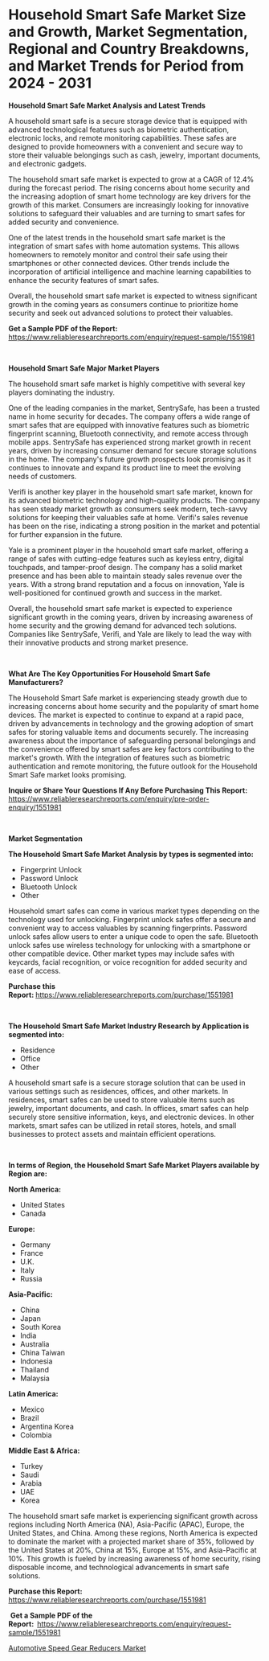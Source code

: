 <p><h1>Household Smart Safe Market Size and Growth, Market Segmentation, Regional and Country Breakdowns, and Market Trends for Period from 2024 -  2031</h1></p><p><strong>Household Smart Safe Market Analysis and Latest Trends</strong></p>
<p><p>A household smart safe is a secure storage device that is equipped with advanced technological features such as biometric authentication, electronic locks, and remote monitoring capabilities. These safes are designed to provide homeowners with a convenient and secure way to store their valuable belongings such as cash, jewelry, important documents, and electronic gadgets.</p><p>The household smart safe market is expected to grow at a CAGR of 12.4% during the forecast period. The rising concerns about home security and the increasing adoption of smart home technology are key drivers for the growth of this market. Consumers are increasingly looking for innovative solutions to safeguard their valuables and are turning to smart safes for added security and convenience.</p><p>One of the latest trends in the household smart safe market is the integration of smart safes with home automation systems. This allows homeowners to remotely monitor and control their safe using their smartphones or other connected devices. Other trends include the incorporation of artificial intelligence and machine learning capabilities to enhance the security features of smart safes.</p><p>Overall, the household smart safe market is expected to witness significant growth in the coming years as consumers continue to prioritize home security and seek out advanced solutions to protect their valuables.</p></p>
<p><strong>Get a Sample PDF of the Report:&nbsp;</strong> <a href="https://www.reliableresearchreports.com/enquiry/request-sample/1551981">https://www.reliableresearchreports.com/enquiry/request-sample/1551981</a></p>
<p>&nbsp;</p>
<p><strong>Household Smart Safe Major Market Players</strong></p>
<p><p>The household smart safe market is highly competitive with several key players dominating the industry. </p><p>One of the leading companies in the market, SentrySafe, has been a trusted name in home security for decades. The company offers a wide range of smart safes that are equipped with innovative features such as biometric fingerprint scanning, Bluetooth connectivity, and remote access through mobile apps. SentrySafe has experienced strong market growth in recent years, driven by increasing consumer demand for secure storage solutions in the home. The company's future growth prospects look promising as it continues to innovate and expand its product line to meet the evolving needs of customers.</p><p>Verifi is another key player in the household smart safe market, known for its advanced biometric technology and high-quality products. The company has seen steady market growth as consumers seek modern, tech-savvy solutions for keeping their valuables safe at home. Verifi's sales revenue has been on the rise, indicating a strong position in the market and potential for further expansion in the future.</p><p>Yale is a prominent player in the household smart safe market, offering a range of safes with cutting-edge features such as keyless entry, digital touchpads, and tamper-proof design. The company has a solid market presence and has been able to maintain steady sales revenue over the years. With a strong brand reputation and a focus on innovation, Yale is well-positioned for continued growth and success in the market.</p><p>Overall, the household smart safe market is expected to experience significant growth in the coming years, driven by increasing awareness of home security and the growing demand for advanced tech solutions. Companies like SentrySafe, Verifi, and Yale are likely to lead the way with their innovative products and strong market presence.</p></p>
<p>&nbsp;</p>
<p><strong>What Are The Key Opportunities For Household Smart Safe Manufacturers?</strong></p>
<p><p>The Household Smart Safe market is experiencing steady growth due to increasing concerns about home security and the popularity of smart home devices. The market is expected to continue to expand at a rapid pace, driven by advancements in technology and the growing adoption of smart safes for storing valuable items and documents securely. The increasing awareness about the importance of safeguarding personal belongings and the convenience offered by smart safes are key factors contributing to the market's growth. With the integration of features such as biometric authentication and remote monitoring, the future outlook for the Household Smart Safe market looks promising.</p></p>
<p><strong>Inquire or Share Your Questions If Any Before Purchasing This Report:</strong> <a href="https://www.reliableresearchreports.com/enquiry/pre-order-enquiry/1551981">https://www.reliableresearchreports.com/enquiry/pre-order-enquiry/1551981</a></p>
<p>&nbsp;</p>
<p><strong>Market Segmentation</strong></p>
<p><strong>The Household Smart Safe Market Analysis by types is segmented into:</strong></p>
<p><ul><li>Fingerprint Unlock</li><li>Password Unlock</li><li>Bluetooth Unlock</li><li>Other</li></ul></p>
<p><p>Household smart safes can come in various market types depending on the technology used for unlocking. Fingerprint unlock safes offer a secure and convenient way to access valuables by scanning fingerprints. Password unlock safes allow users to enter a unique code to open the safe. Bluetooth unlock safes use wireless technology for unlocking with a smartphone or other compatible device. Other market types may include safes with keycards, facial recognition, or voice recognition for added security and ease of access.</p></p>
<p><strong>Purchase this Report:&nbsp;</strong><a href="https://www.reliableresearchreports.com/purchase/1551981">https://www.reliableresearchreports.com/purchase/1551981</a></p>
<p>&nbsp;</p>
<p><strong>The Household Smart Safe Market Industry Research by Application is segmented into:</strong></p>
<p><ul><li>Residence</li><li>Office</li><li>Other</li></ul></p>
<p><p>A household smart safe is a secure storage solution that can be used in various settings such as residences, offices, and other markets. In residences, smart safes can be used to store valuable items such as jewelry, important documents, and cash. In offices, smart safes can help securely store sensitive information, keys, and electronic devices. In other markets, smart safes can be utilized in retail stores, hotels, and small businesses to protect assets and maintain efficient operations.</p></p>
<p>&nbsp;</p>
<p><strong>In terms of Region, the Household Smart Safe Market Players available by Region are:</strong></p>
<p>
    <p> <strong> North America: </strong>
        <ul>
            <li>United States</li>
            <li>Canada</li>
        </ul>
        </p> 
    <p> <strong> Europe: </strong>
        <ul>
            <li>Germany</li>
            <li>France</li>
            <li>U.K.</li>
            <li>Italy</li>
            <li>Russia</li>
        </ul>
        </p> 
    <p> <strong> Asia-Pacific: </strong>
        <ul>
            <li>China</li>
            <li>Japan</li>
            <li>South Korea</li>
            <li>India</li>
            <li>Australia</li>
            <li>China Taiwan</li>
            <li>Indonesia</li>
            <li>Thailand</li>
            <li>Malaysia</li>
        </ul>
        </p> 
    <p> <strong> Latin America: </strong>
        <ul>
            <li>Mexico</li>
            <li>Brazil</li>
            <li>Argentina Korea</li>
            <li>Colombia</li>
        </ul>
        </p> 
    <p> <strong> Middle East & Africa: </strong>
        <ul>
            <li>Turkey</li>
            <li>Saudi</li>
            <li>Arabia</li>
            <li>UAE</li>
            <li>Korea</li>
        </ul>
    </p>
    </p>
<p><p>The household smart safe market is experiencing significant growth across regions including North America (NA), Asia-Pacific (APAC), Europe, the United States, and China. Among these regions, North America is expected to dominate the market with a projected market share of 35%, followed by the United States at 20%, China at 15%, Europe at 15%, and Asia-Pacific at 10%. This growth is fueled by increasing awareness of home security, rising disposable income, and technological advancements in smart safe solutions.</p></p>
<p><strong>Purchase this Report: </strong><a href="https://www.reliableresearchreports.com/purchase/1551981">https://www.reliableresearchreports.com/purchase/1551981</a></p>
<p>&nbsp;<strong>Get a Sample PDF of the Report:&nbsp;&nbsp;</strong><a href="https://www.reliableresearchreports.com/enquiry/request-sample/1551981">https://www.reliableresearchreports.com/enquiry/request-sample/1551981</a></p>
<p><strong></strong></p>
<p><p><a href="https://zircon-bluebell-299.notion.site/Automotive-Speed-Gear-Reducers-Market-Provides-Detailed-Segmentation-of-this-Market-based-on-Type-A-e3036b8824c7466a853d7b89d788a7f9">Automotive Speed Gear Reducers Market</a></p></p>
